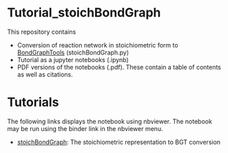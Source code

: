 # Tutorial_stoichBondGraph
This repository contains
- Conversion of reaction network in stoichiometric form to [BondGraphTools](https://pypi.org/project/BondGraphTools/)  (stoichBondGraph.py)
- Tutorial as a jupyter notebooks (.ipynb)
- PDF versions of the notebooks (.pdf). These contain a table of contents as well as citations.
<!-- - Graphical bond graphs in SVG (scaleable vector graphics) format -->
<!--   (.svg) -->
  
# Tutorials
The following links displays the notebook using nbviewer. The
notebook may be run using the binder link in the nbviewer menu.
- [stoichBondGraph](https://nbviewer.jupyter.org/github/gawthrop/Tutorial_stoichBondGraph/blob/main/stoichBondGraph.ipynb):
  The stoichiometric representation to BGT conversion
